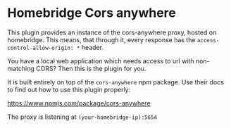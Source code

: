 # Homebridge Cors anywhere

This plugin provides an instance of the cors-anywhere proxy, hosted on homebridge. This means, that through it, every response has the `access-control-allow-origin: *` header.

You have a local web application which needs access to url with non-matching CORS? Then this is the plugin for you.

It is built entirely on top of the `cors-anywhere` npm package. Use their docs to find out how to use this plugin properly:

https://www.npmjs.com/package/cors-anywhere

The proxy is listening at `(your-homebridge-ip):5654`